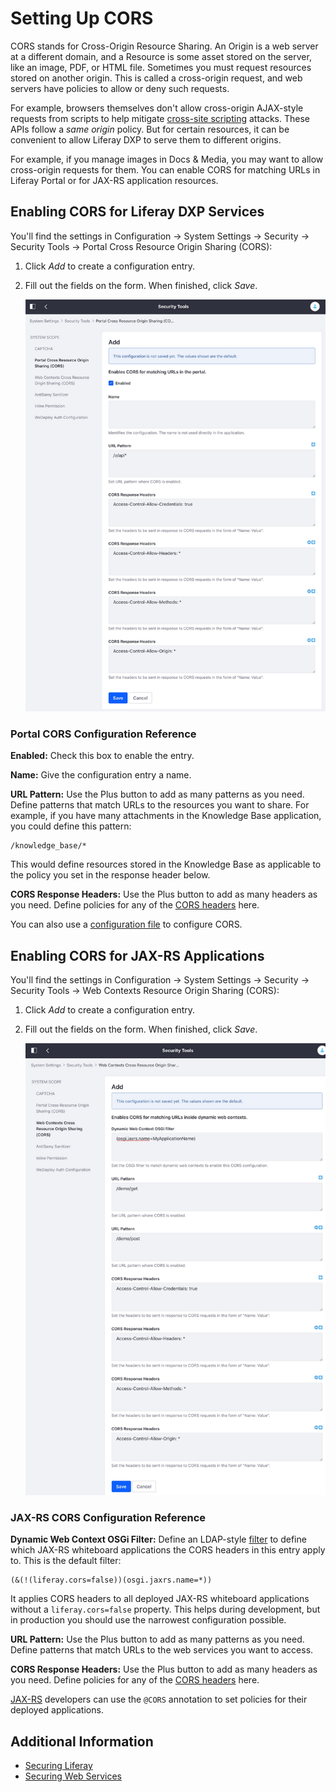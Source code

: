 # Setting Up CORS

CORS stands for Cross-Origin Resource Sharing. An Origin is a web server at a different domain, and a Resource is some asset stored on the server, like an image, PDF, or HTML file. Sometimes you must request resources stored on another origin. This is called a cross-origin request, and web servers have policies to allow or deny such requests.

For example, browsers themselves don't allow cross-origin AJAX-style requests from scripts to help mitigate [cross-site scripting](https://en.wikipedia.org/wiki/Cross-site_scripting) attacks. These APIs follow a _same origin_ policy. But for certain resources, it can be convenient to allow Liferay DXP to serve them to different origins.

For example, if you manage images in Docs & Media, you may want to allow cross-origin requests for them. You can enable CORS for matching URLs in Liferay Portal or for JAX-RS application resources.

## Enabling CORS for Liferay DXP Services

You'll find the settings in Configuration &rarr; System Settings &rarr; Security &rarr; Security Tools &rarr; Portal Cross Resource Origin Sharing (CORS):

1. Click _Add_ to create a configuration entry.
1. Fill out the fields on the form. When finished, click _Save_.

    ![Figure 1: The CORS system settings provide a way to configure CORS headers for Liferay services.](./setting-up-cors/images/01.png)

### Portal CORS Configuration Reference

**Enabled:** Check this box to enable the entry.

**Name:** Give the configuration entry a name.

**URL Pattern:** Use the Plus button to add as many patterns as you need. Define patterns that match URLs to the resources you want to share. For example, if you have many attachments in the Knowledge Base application, you could define this pattern:

```
/knowledge_base/*
```

This would define resources stored in the Knowledge Base as applicable to the policy you set in the response header below.

**CORS Response Headers:** Use the Plus button to add as many headers as you need. Define policies for any of the [CORS headers](https://developer.mozilla.org/en-US/docs/Web/HTTP/Headers#CORS) here.

You can also use a [configuration file](../../platfrom/understanding-system-configuration-files.md) to configure CORS.

## Enabling CORS for JAX-RS Applications

You'll find the settings in Configuration &rarr; System Settings &rarr; Security &rarr; Security Tools &rarr; Web Contexts Resource Origin Sharing (CORS):

1. Click _Add_ to create a configuration entry.
1. Fill out the fields on the form. When finished, click _Save_.

    ![Figure 2: There's a separate system settings category for CORS web contexts.](./setting-up-cors/images/02.png)

### JAX-RS CORS Configuration Reference

**Dynamic Web Context OSGi Filter:** Define an LDAP-style [filter](https://osgi.org/specification/osgi.cmpn/7.0.0/service.http.whiteboard.html) to define which JAX-RS whiteboard applications the CORS headers in this entry apply to. This is the default filter:

```properties
(&(!(liferay.cors=false))(osgi.jaxrs.name=*))
```

It applies CORS headers to all deployed JAX-RS whiteboard applications without a `liferay.cors=false` property. This helps during development, but in production you should use the narrowest configuration possible.

**URL Pattern:** Use the Plus button to add as many patterns as you need. Define patterns that match URLs to the web services you want to access.

**CORS Response Headers:** Use the Plus button to add as many headers as you need. Define policies for any of the [CORS headers](https://developer.mozilla.org/en-US/docs/Web/HTTP/Headers#CORS) here.

[JAX-RS](../../platform/web-services/jax-rs.md) developers can use the `@CORS` annotation to set policies for their deployed applications.

## Additional Information

-   [Securing Liferay](../introduction-to-securing-liferay.md)
-   [Securing Web Services](./securing-web-services)
